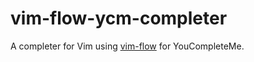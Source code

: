 vim-flow-ycm-completer
======================

A completer for Vim using [vim-flow][vf] for YouCompleteMe.


[vf]: https://github.com/monokrome/vim-flow/ "Vim-Flow"
